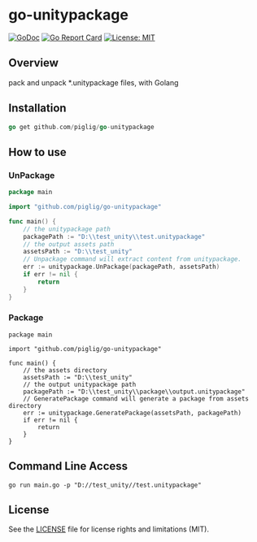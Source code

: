 # go-unitypackage
[![GoDoc](https://godoc.org/github.com/piglig/go-unitypackage?status.svg)](https://pkg.go.dev/github.com/piglig/go-unitypackage)
[![Go Report Card](https://goreportcard.com/badge/github.com/piglig/go-unitypackage)](https://goreportcard.com/report/github.com/piglig/go-unitypackage)
[![License: MIT](https://img.shields.io/badge/license-MIT-green.svg)](https://opensource.org/licenses/MIT)

## Overview
pack and unpack *.unitypackage files, with Golang

## Installation
```go
go get github.com/piglig/go-unitypackage
```

## How to use
### UnPackage
```go
package main

import "github.com/piglig/go-unitypackage"

func main() {
	// the unitypackage path
	packagePath := "D:\\test_unity\\test.unitypackage"
	// the output assets path
	assetsPath := "D:\\test_unity"
	// Unpackage command will extract content from unitypackage.
	err := unitypackage.UnPackage(packagePath, assetsPath)
	if err != nil {
		return
	}
}
```
### Package
```Golang
package main

import "github.com/piglig/go-unitypackage"

func main() {
	// the assets directory
	assetsPath := "D:\\test_unity"
	// the output unitypackage path
	packagePath := "D:\\test_unity\\package\\output.unitypackage"
	// GeneratePackage command will generate a package from assets directory
	err := unitypackage.GeneratePackage(assetsPath, packagePath)
	if err != nil {
		return
	}
}
```

## Command Line Access
```Golang
go run main.go -p "D://test_unity//test.unitypackage"
```

## License
See the [LICENSE](LICENSE) file for license rights and limitations (MIT).